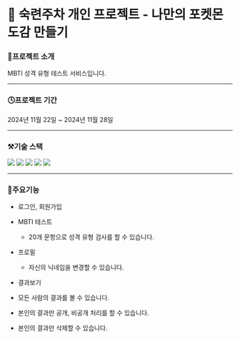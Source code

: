 # 📝 숙련주차 개인 프로젝트 - 나만의 포켓몬 도감 만들기

### 🔗프로젝트 소개
MBTI 성격 유형 테스트 서비스입니다.
- - -

### 🕓프로젝트 기간
2024년 11월 22일 ~ 2024년 11월 28일
- - -

### ⚒기술 스택
<div>
  <img src="https://img.shields.io/badge/React-61DAFB?style=flat&logo=React&logoColor=white" />
	<img src="https://img.shields.io/badge/vercel-000000?style=flat&logo=vercel&logoColor=white" />
	<img src="https://img.shields.io/badge/GitHub-181717?style=flat&logo=GitHub&logoColor=white" />
	<img src="https://img.shields.io/badge/glitch-3333FF?style=flat&logo=glitch&logoColor=white" />
	<img src="https://img.shields.io/badge/tailwindcss-06B6D4?style=flat&logo=tailwindcss&logoColor=white" />
</div>

- - -

### 📌주요기능
+ 로그인, 회원가입
  
+ MBTI 테스트
  + 20개 문항으로 성격 유형 검사를 할 수 있습니다.
  
+ 프로필
  + 자신의 닉네임을 변경할 수 있습니다.

+ 결과보기
 + 모든 사람의 결과를 볼 수 있습니다.
 + 본인의 결과만 공개, 비공개 처리를 할 수 있습니다.
 + 본인의 결과만 삭제할 수 있습니다. 
